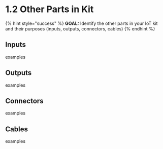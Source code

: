 # 1.2 Other Parts in Kit

{% hint style="success" %}
**GOAL:**  Identify the other parts in your IoT kit and their purposes \(inputs, outputs, connectors, cables\)
{% endhint %}

## Inputs

examples

## Outputs

examples

## Connectors

examples

## Cables

examples

